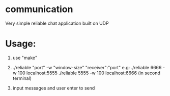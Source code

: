# communication
Very simple reliable chat application built on UDP

# Usage:
1) use "make"
2) ./reliable "port" -w "window-size" "receiver":"port"
    e.g:
            ./reliable 6666 -w 100 localhost:5555 
            ./reliable 5555 -w 100 localhost:6666 (in second terminal)
            
3) input messages and user enter to send

